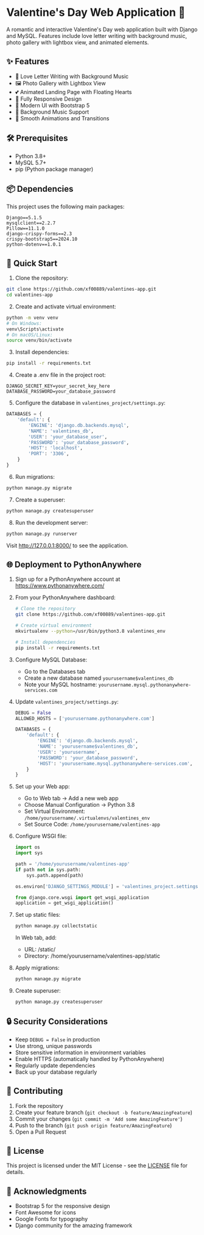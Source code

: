 # Valentine's Day Web Application 💝

A romantic and interactive Valentine's Day web application built with Django and MySQL. Features include love letter writing with background music, photo gallery with lightbox view, and animated elements.

## ✨ Features

- 💌 Love Letter Writing with Background Music
- 🖼️ Photo Gallery with Lightbox View
- 💕 Animated Landing Page with Floating Hearts
- 📱 Fully Responsive Design
- 🎨 Modern UI with Bootstrap 5
- 🎵 Background Music Support
- 💫 Smooth Animations and Transitions

## 🛠️ Prerequisites

- Python 3.8+
- MySQL 5.7+
- pip (Python package manager)

## 📦 Dependencies

This project uses the following main packages:
```
Django==5.1.5
mysqlclient==2.2.7
Pillow==11.1.0
django-crispy-forms==2.3
crispy-bootstrap5==2024.10
python-dotenv==1.0.1
```

## 🚀 Quick Start

1. Clone the repository:
```bash
git clone https://github.com/xf00889/valentines-app.git
cd valentines-app
```

2. Create and activate virtual environment:
```bash
python -m venv venv
# On Windows:
venv\Scripts\activate
# On macOS/Linux:
source venv/bin/activate
```

3. Install dependencies:
```bash
pip install -r requirements.txt
```

4. Create a .env file in the project root:
```env
DJANGO_SECRET_KEY=your_secret_key_here
DATABASE_PASSWORD=your_database_password
```

5. Configure the database in `valentines_project/settings.py`:
```python
DATABASES = {
    'default': {
        'ENGINE': 'django.db.backends.mysql',
        'NAME': 'valentines_db',
        'USER': 'your_database_user',
        'PASSWORD': 'your_database_password',
        'HOST': 'localhost',
        'PORT': '3306',
    }
}
```

6. Run migrations:
```bash
python manage.py migrate
```

7. Create a superuser:
```bash
python manage.py createsuperuser
```

8. Run the development server:
```bash
python manage.py runserver
```

Visit http://127.0.0.1:8000/ to see the application.

## 🌐 Deployment to PythonAnywhere

1. Sign up for a PythonAnywhere account at https://www.pythonanywhere.com/

2. From your PythonAnywhere dashboard:
   ```bash
   # Clone the repository
   git clone https://github.com/xf00889/valentines-app.git
   
   # Create virtual environment
   mkvirtualenv --python=/usr/bin/python3.8 valentines_env
   
   # Install dependencies
   pip install -r requirements.txt
   ```

3. Configure MySQL Database:
   - Go to the Databases tab
   - Create a new database named `yourusername$valentines_db`
   - Note your MySQL hostname: `yourusername.mysql.pythonanywhere-services.com`

4. Update `valentines_project/settings.py`:
   ```python
   DEBUG = False
   ALLOWED_HOSTS = ['yourusername.pythonanywhere.com']
   
   DATABASES = {
       'default': {
           'ENGINE': 'django.db.backends.mysql',
           'NAME': 'yourusername$valentines_db',
           'USER': 'yourusername',
           'PASSWORD': 'your_database_password',
           'HOST': 'yourusername.mysql.pythonanywhere-services.com',
       }
   }
   ```

5. Set up your Web app:
   - Go to Web tab → Add a new web app
   - Choose Manual Configuration → Python 3.8
   - Set Virtual Environment: `/home/yourusername/.virtualenvs/valentines_env`
   - Set Source Code: `/home/yourusername/valentines-app`

6. Configure WSGI file:
   ```python
   import os
   import sys
   
   path = '/home/yourusername/valentines-app'
   if path not in sys.path:
       sys.path.append(path)
   
   os.environ['DJANGO_SETTINGS_MODULE'] = 'valentines_project.settings'
   
   from django.core.wsgi import get_wsgi_application
   application = get_wsgi_application()
   ```

7. Set up static files:
   ```bash
   python manage.py collectstatic
   ```
   
   In Web tab, add:
   - URL: /static/
   - Directory: /home/yourusername/valentines-app/static

8. Apply migrations:
   ```bash
   python manage.py migrate
   ```

9. Create superuser:
   ```bash
   python manage.py createsuperuser
   ```

## 🔒 Security Considerations

- Keep `DEBUG = False` in production
- Use strong, unique passwords
- Store sensitive information in environment variables
- Enable HTTPS (automatically handled by PythonAnywhere)
- Regularly update dependencies
- Back up your database regularly

## 🤝 Contributing

1. Fork the repository
2. Create your feature branch (`git checkout -b feature/AmazingFeature`)
3. Commit your changes (`git commit -m 'Add some AmazingFeature'`)
4. Push to the branch (`git push origin feature/AmazingFeature`)
5. Open a Pull Request

## 📝 License

This project is licensed under the MIT License - see the [LICENSE](LICENSE) file for details.

## 🙏 Acknowledgments

- Bootstrap 5 for the responsive design
- Font Awesome for icons
- Google Fonts for typography
- Django community for the amazing framework